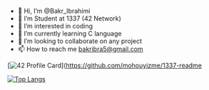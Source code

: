 - 👋 Hi, I’m @Bakr_Ibrahimi
- 💞️ I’m Student at 1337 (42 Network)
- 👀 I’m interested in coding
- 🌱 I’m currently learning C language
- 🤝 I’m looking to collaborate on any project
- 📫 How to reach me bakribra5@gmail.com

[![42 Profile Card](https://1337-readme.vercel.app/api/profile?cursus=42cursus&dark=true&login=bibrahim)](https://github.com/mohouyizme/1337-readme


[![Top Langs](https://github-readme-stats.vercel.app/api/top-langs/?username=BakrIbrahimi&show_icons=true&theme=cobalt)](https://github.com/anuraghazra/github-readme-stats)

<!---
BakrIbrahimi/BakrIbrahimi is a ✨ special ✨ repository because its `README.md` (this file) appears on your GitHub profile.
You can click the Preview link to take a look at your changes.
--->
